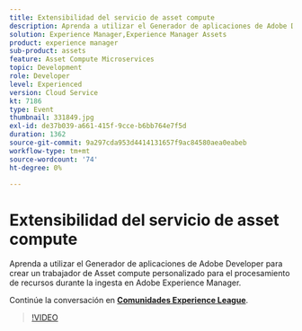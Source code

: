 ```yaml
---
title: Extensibilidad del servicio de asset compute
description: Aprenda a utilizar el Generador de aplicaciones de Adobe Developer para crear un trabajador de Asset compute personalizado para el procesamiento de recursos durante la ingesta en Adobe Experience Manager. Esta sesión se entregó como parte del evento de contenido de Adobe Developers Live.
solution: Experience Manager,Experience Manager Assets
product: experience manager
sub-product: assets
feature: Asset Compute Microservices
topic: Development
role: Developer
level: Experienced
version: Cloud Service
kt: 7186
type: Event
thumbnail: 331849.jpg
exl-id: de37b039-a661-415f-9cce-b6bb764e7f5d
duration: 1362
source-git-commit: 9a297cda953d4414131657f9ac84580aea0eabeb
workflow-type: tm+mt
source-wordcount: '74'
ht-degree: 0%

---
```


# Extensibilidad del servicio de asset compute

Aprenda a utilizar el Generador de aplicaciones de Adobe Developer para crear un trabajador de Asset compute personalizado para el procesamiento de recursos durante la ingesta en Adobe Experience Manager.

Continúe la conversación en **[Comunidades Experience League](https://adobe.ly/36Yd3v6)**.

>[!VIDEO](https://video.tv.adobe.com/v/331849/?quality=12&learn=on&hidetitle=true)
